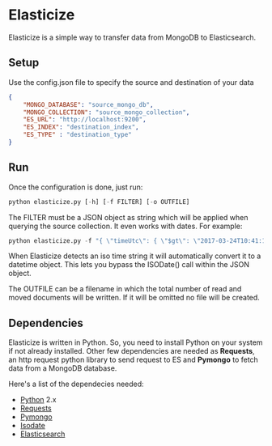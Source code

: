 Elasticize
==========

Elasticize is a simple way to transfer data from MongoDB to Elasticsearch.



Setup
-----
Use the config.json file to specify the source and destination of your data

```json
{
	"MONGO_DATABASE": "source_mongo_db",
	"MONGO_COLLECTION": "source_mongo_collection",
	"ES_URL": "http://localhost:9200",
	"ES_INDEX": "destination_index",
	"ES_TYPE" : "destination_type"
}
```

Run
---
Once the configuration is done, just run:

```python
python elasticize.py [-h] [-f FILTER] [-o OUTFILE]
```

The FILTER must be a JSON object as string which will be applied when querying the source collection. It even works with dates. For example:
```python
python elasticize.py -f "{ \"timeUtc\": { \"$gt\": \"2017-03-24T10:41:18.887Z\" } }"
```
When Elasticize detects an iso time string it will automatically convert it to a datetime object. This lets you bypass the ISODate() call within the JSON object.

The OUTFILE can be a filename in which the total number of read and moved documents will be written. If it will be omitted no file will be created.

Dependencies
------------

Elasticize is written in Python. So, you need to install Python on your system if not already installed.
Other few dependencies are needed as **Requests**, an http request python library to send request to ES and **Pymongo** to fetch data from a MongoDB database.

Here's a list of the dependecies needed:

- [Python](https://www.python.org/downloads/) 2.x
- [Requests](http://docs.python-requests.org/en/master/user/install/#install)
- [Pymongo](https://api.mongodb.org/python/current/installation.html)
- [Isodate](https://pypi.python.org/pypi/isodate)
- [Elasticsearch](https://pypi.python.org/pypi/elasticsearch/5.3.0)
